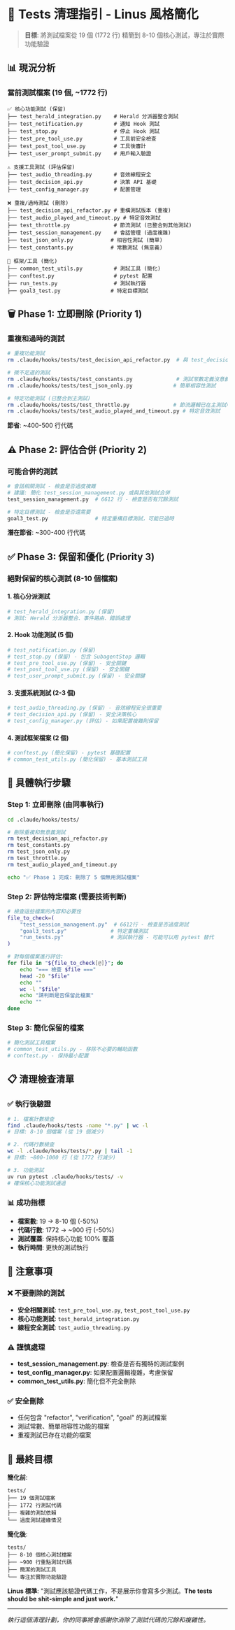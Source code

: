 # 🧪 Tests 清理指引 - Linus 風格簡化

> **目標**: 將測試檔案從 19 個 (1772 行) 精簡到 8-10 個核心測試，專注於實際功能驗證

## 📊 現況分析

### 當前測試檔案 (19 個, ~1772 行)
```
✅ 核心功能測試 (保留)
├── test_herald_integration.py    # Herald 分派器整合測試
├── test_notification.py          # 通知 Hook 測試
├── test_stop.py                  # 停止 Hook 測試
├── test_pre_tool_use.py          # 工具前安全檢查
├── test_post_tool_use.py         # 工具後審計
├── test_user_prompt_submit.py    # 用戶輸入驗證

⚠️ 支援工具測試 (評估保留)
├── test_audio_threading.py       # 音效線程安全
├── test_decision_api.py          # 決策 API 基礎
├── test_config_manager.py        # 配置管理

❌ 重複/過時測試 (刪除)
├── test_decision_api_refactor.py # 重構測試版本 (重複)
├── test_audio_played_and_timeout.py # 特定音效測試
├── test_throttle.py              # 節流測試 (已整合到其他測試)
├── test_session_management.py    # 會話管理 (過度複雜)
├── test_json_only.py            # 相容性測試 (簡單)
├── test_constants.py            # 常數測試 (無意義)

🔧 框架/工具 (簡化)
├── common_test_utils.py          # 測試工具 (簡化)
├── conftest.py                   # pytest 配置
├── run_tests.py                  # 測試執行器
├── goal3_test.py                # 特定目標測試
```

## 🗑️ Phase 1: 立即刪除 (Priority 1)

### 重複和過時的測試
```bash
# 重複功能測試
rm .claude/hooks/tests/test_decision_api_refactor.py  # 與 test_decision_api.py 重複

# 微不足道的測試
rm .claude/hooks/tests/test_constants.py              # 測試常數定義沒意義
rm .claude/hooks/tests/test_json_only.py             # 簡單相容性測試

# 特定功能測試 (已整合到主測試)
rm .claude/hooks/tests/test_throttle.py              # 節流邏輯已在主測試中
rm .claude/hooks/tests/test_audio_played_and_timeout.py # 特定音效測試
```

**節省**: ~400-500 行代碼

## ⚠️ Phase 2: 評估合併 (Priority 2)

### 可能合併的測試
```bash
# 會話相關測試 - 檢查是否過度複雜
# 建議: 簡化 test_session_management.py 或與其他測試合併
test_session_management.py  # 6612 行 - 檢查是否有冗餘測試

# 特定目標測試 - 檢查是否還需要
goal3_test.py               # 特定重構目標測試，可能已過時
```

**潛在節省**: ~300-400 行代碼

## ✅ Phase 3: 保留和優化 (Priority 3)

### 絕對保留的核心測試 (8-10 個檔案)

#### **1. 核心分派測試**
```python
# test_herald_integration.py (保留)
# 測試: Herald 分派器整合、事件路由、錯誤處理
```

#### **2. Hook 功能測試 (5 個)**
```python
# test_notification.py (保留)
# test_stop.py (保留) - 包含 SubagentStop 邏輯
# test_pre_tool_use.py (保留) - 安全關鍵
# test_post_tool_use.py (保留) - 安全關鍵
# test_user_prompt_submit.py (保留) - 安全關鍵
```

#### **3. 支援系統測試 (2-3 個)**
```python
# test_audio_threading.py (保留) - 音效線程安全很重要
# test_decision_api.py (保留) - 安全決策核心
# test_config_manager.py (評估) - 如果配置複雜則保留
```

#### **4. 測試框架檔案 (2 個)**
```python
# conftest.py (簡化保留) - pytest 基礎配置
# common_test_utils.py (簡化保留) - 基本測試工具
```

## 🎯 具體執行步驟

### Step 1: 立即刪除 (由同事執行)
```bash
cd .claude/hooks/tests/

# 刪除重複和無意義測試
rm test_decision_api_refactor.py
rm test_constants.py
rm test_json_only.py
rm test_throttle.py
rm test_audio_played_and_timeout.py

echo "✅ Phase 1 完成: 刪除了 5 個無用測試檔案"
```

### Step 2: 評估特定檔案 (需要技術判斷)
```bash
# 檢查這些檔案的內容和必要性
file_to_check=(
    "test_session_management.py"  # 6612行 - 檢查是否過度測試
    "goal3_test.py"              # 特定重構測試
    "run_tests.py"               # 測試執行器 - 可能可以用 pytest 替代
)

# 對每個檔案進行評估:
for file in "${file_to_check[@]}"; do
    echo "=== 檢查 $file ==="
    head -20 "$file"
    echo ""
    wc -l "$file"
    echo "請判斷是否保留此檔案"
    echo ""
done
```

### Step 3: 簡化保留的檔案
```bash
# 簡化測試工具檔案
# common_test_utils.py - 移除不必要的輔助函數
# conftest.py - 保持最小配置
```

## 📋 清理檢查清單

### ✅ 執行後驗證
```bash
# 1. 檔案計數檢查
find .claude/hooks/tests -name "*.py" | wc -l
# 目標: 8-10 個檔案 (從 19 個減少)

# 2. 代碼行數檢查
wc -l .claude/hooks/tests/*.py | tail -1
# 目標: ~800-1000 行 (從 1772 行減少)

# 3. 功能測試
uv run pytest .claude/hooks/tests/ -v
# 確保核心功能測試通過
```

### 📊 成功指標
- **檔案數**: 19 → 8-10 個 (-50%)
- **代碼行數**: 1772 → ~900 行 (-50%)
- **測試覆蓋**: 保持核心功能 100% 覆蓋
- **執行時間**: 更快的測試執行

## 🚨 注意事項

### ❌ 不要刪除的測試
- **安全相關測試**: `test_pre_tool_use.py`, `test_post_tool_use.py`
- **核心功能測試**: `test_herald_integration.py`
- **線程安全測試**: `test_audio_threading.py`

### ⚠️ 謹慎處理
- **test_session_management.py**: 檢查是否有獨特的測試案例
- **test_config_manager.py**: 如果配置邏輯複雜，考慮保留
- **common_test_utils.py**: 簡化但不完全刪除

### ✅ 安全刪除
- 任何包含 "refactor", "verification", "goal" 的測試檔案
- 測試常數、簡單相容性功能的檔案
- 重複測試已存在功能的檔案

## 🎯 最終目標

**簡化前**:
```
tests/
├── 19 個測試檔案
├── 1772 行測試代碼
├── 複雜的測試依賴
└── 過度測試邊緣情況
```

**簡化後**:
```
tests/
├── 8-10 個核心測試檔案
├── ~900 行重點測試代碼
├── 簡潔的測試工具
└── 專注於實際功能驗證
```

**Linus 標準**: "測試應該驗證代碼工作，不是展示你會寫多少測試。**The tests should be shit-simple and just work.**"

---

*執行這個清理計劃，你的同事將會感謝你消除了測試代碼的冗餘和複雜性。*